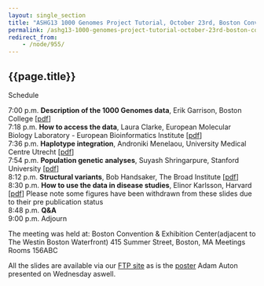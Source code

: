 ```yaml
---
layout: single_section
title: "ASHG13 1000 Genomes Project Tutorial, October 23rd, Boston Convention &amp; Exhibition Center, Meetings Rooms 156ABC"
permalink: /ashg13-1000-genomes-project-tutorial-october-23rd-boston-convention-exhibition-center-meetings-rooms/
redirect_from:
    - /node/955/
---
```


## {{page.title}}
    

Schedule

7:00 p.m. **Description of the 1000 Genomes data**, Erik Garrison, Boston College [[pdf](ftp://ftp.1000genomes.ebi.ac.uk/vol1/ftp/technical/working/20131013_ashg2013_tutorial/20131023_the_1000genomes_project_erik.pdf)]  
7:18 p.m. **How to access the data**, Laura Clarke, European Molecular Biology Laboratory - European Bioinformatics Institute [[pdf](ftp://ftp.1000genomes.ebi.ac.uk/vol1/ftp/technical/working/20131013_ashg2013_tutorial/20131023_data_access_lec.pdf)]  
7:36 p.m. **Haplotype integration**, Androniki Menelaou, University Medical Centre Utrecht [[pdf](ftp://ftp.1000genomes.ebi.ac.uk/vol1/ftp/technical/working/20131013_ashg2013_tutorial/20131023_phasing_and_imputation_menelaou.pdf)]  
7:54 p.m. **Population genetic analyses**, Suyash Shringarpure, Stanford University [[pdf](ftp://ftp.1000genomes.ebi.ac.uk/vol1/ftp/technical/working/20131013_ashg2013_tutorial/201213023_popgen_shringarpure.pdf)]  
8:12 p.m. **Structural variants**, Bob Handsaker, The Broad Institute [[pdf](ftp://ftp.1000genomes.ebi.ac.uk/vol1/ftp/technical/working/20131013_ashg2013_tutorial/20131023_structuralvariants_bobh.pdf)]  
8:30 p.m. **How to use the data in disease studies**, Elinor Karlsson, Harvard [[pdf](ftp://ftp.1000genomes.ebi.ac.uk/vol1/ftp/technical/working/20131013_ashg2013_tutorial/20131023_karlsson_natural_selection_and_disease.pdf)] Please note some figures have been withdrawn from these slides due to their pre publication status  
8:48 p.m. **Q&A**  
9:00 p.m. Adjourn

The meeting was held at: Boston Convention & Exhibition Center(adjacent to The Westin Boston Waterfront) 415 Summer Street, Boston, MA
Meetings Rooms 156ABC

All the slides are available via our [FTP site](ftp://ftp.1000genomes.ebi.ac.uk/vol1/ftp/technical/working/20131013_ashg2013_tutorial/) as is the [poster](ftp://ftp.1000genomes.ebi.ac.uk/vol1/ftp/technical/working/20131013_ashg2013_tutorial/20131023_auton_1000genomes_poster.pdf) Adam Auton presented on Wednesday aswell.

